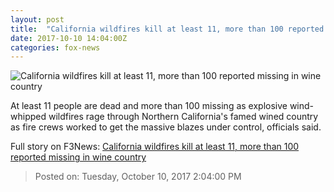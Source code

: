 ```yaml
---
layout: post
title:  "California wildfires kill at least 11, more than 100 reported missing in wine country"
date: 2017-10-10 14:04:00Z
categories: fox-news
---
```


![California wildfires kill at least 11, more than 100 reported missing in wine country](http://a57.foxnews.com/images.foxnews.com/content/fox-news/us/2017/10/10/10-dead-more-than-100-reported-missing-in-wine-country-fires/_jcr_content/article-text/article-par-16/inline_spotlight_ima/image.img.jpg/612/344/1507632970074.jpg?ve=1&tl=1)

At least 11 people are dead and more than 100 missing as explosive wind-whipped wildfires rage through Northern California's famed wined country as fire crews worked to get the massive blazes under control, officials said.


Full story on F3News: [California wildfires kill at least 11, more than 100 reported missing in wine country](http://www.f3nws.com/n/bzSaWD)

> Posted on: Tuesday, October 10, 2017 2:04:00 PM
